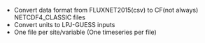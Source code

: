  - Convert data format from FLUXNET2015(csv) to CF(not always) NETCDF4_CLASSIC files
 - Convert units to LPJ-GUESS inputs
 - One file per site/variable (One timeseries per file)

